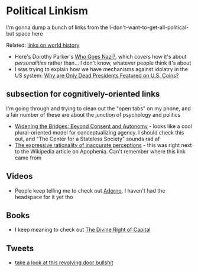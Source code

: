 # Political Linkism

I'm gonna dump a bunch of links from the I-don't-want-to-get-all-political-but space here

Related: [links on world history][hist]

[hist]: 9e5cecef-00f7-48af-87f1-e68b0b3f3463.md

- Here's Dorothy Parker's [Who Goes Nazi?](https://harpers.org/archive/1941/08/who-goes-nazi/), which covers how it's about *personalities* rather than... I don't know, whatever people think it's about
- I was trying to explain how we have mechanisms against idolatry in the US system: [Why are Only Dead Presidents Featured on U.S. Coins?](https://www.thesprucecrafts.com/only-dead-presidents-on-coins-768852)

## subsection for cognitively-oriented links

I'm going through and trying to clean out the "open tabs" on my phone, and a fair number of these are about the junction of psychology and politics

- [Widening the Bridges: Beyond Consent and Autonomy](https://c4ss.org/content/50557) - looks like a cool plural-oriented model for conceptualizing agency. I should check this out, and "The Center for a Stateless Society" sounds rad af
- [The expressive rationality of inaccurate perceptions](http://www.culturalcognition.net/browse-papers/the-expressive-rationality-of-inaccurate-perceptions.html) - this was right next to the Wikipedia article on Apophenia. Can't remember where this link came from

## Videos

- People keep telling me to check out [Adorno](http://www.openculture.com/2017/01/an-animated-introduction-to-theodor-adorno-his-critique-of-modern-capitalism.html), I haven't had the headspace for it yet tho

## Books

- I keep meaning to check out [The Divine Right of Capital](https://www.amazon.com/gp/aw/d/B009OMEIQ2/)

## Tweets

- [take a look at this revolving door bullshit](https://twitter.com/neil_chilson/status/987003929836883968)
